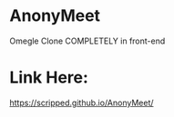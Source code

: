 # AnonyMeet
Omegle Clone COMPLETELY in front-end

# Link Here:
https://scripped.github.io/AnonyMeet/
